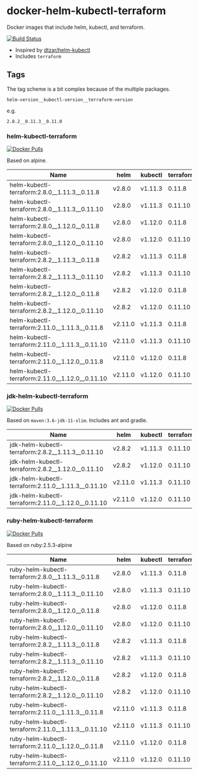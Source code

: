 # docker-helm-kubectl-terraform
Docker images that include helm, kubectl, and terraform.

[![Build Status](https://travis-ci.org/ngeor/docker-helm-kubectl-terraform.svg?branch=master)](https://travis-ci.org/ngeor/docker-helm-kubectl-terraform)

- Inspired by [dtzar/helm-kubectl](https://github.com/dtzar/helm-kubectl)
- Includes `terraform`

## Tags

The tag scheme is a bit complex because of the multiple packages.

`helm-version__kubectl-version__terraform-version`

e.g.

`2.8.2__0.11.3__0.11.0`

### helm-kubectl-terraform

[![Docker Pulls](https://img.shields.io/docker/pulls/ngeor/helm-kubectl-terraform.svg)](https://hub.docker.com/r/ngeor/helm-kubectl-terraform/)

Based on alpine.

| Name                                           | helm    | kubectl | terraform |
|------------------------------------------------|---------|---------|-----------|
| helm-kubectl-terraform:2.8.0__1.11.3__0.11.8   | v2.8.0  | v1.11.3 | 0.11.8    |
| helm-kubectl-terraform:2.8.0__1.11.3__0.11.10  | v2.8.0  | v1.11.3 | 0.11.10   |
| helm-kubectl-terraform:2.8.0__1.12.0__0.11.8   | v2.8.0  | v1.12.0 | 0.11.8    |
| helm-kubectl-terraform:2.8.0__1.12.0__0.11.10  | v2.8.0  | v1.12.0 | 0.11.10   |
| helm-kubectl-terraform:2.8.2__1.11.3__0.11.8   | v2.8.2  | v1.11.3 | 0.11.8    |
| helm-kubectl-terraform:2.8.2__1.11.3__0.11.10  | v2.8.2  | v1.11.3 | 0.11.10   |
| helm-kubectl-terraform:2.8.2__1.12.0__0.11.8   | v2.8.2  | v1.12.0 | 0.11.8    |
| helm-kubectl-terraform:2.8.2__1.12.0__0.11.10  | v2.8.2  | v1.12.0 | 0.11.10   |
| helm-kubectl-terraform:2.11.0__1.11.3__0.11.8  | v2.11.0 | v1.11.3 | 0.11.8    |
| helm-kubectl-terraform:2.11.0__1.11.3__0.11.10 | v2.11.0 | v1.11.3 | 0.11.10   |
| helm-kubectl-terraform:2.11.0__1.12.0__0.11.8  | v2.11.0 | v1.12.0 | 0.11.8    |
| helm-kubectl-terraform:2.11.0__1.12.0__0.11.10 | v2.11.0 | v1.12.0 | 0.11.10   |

### jdk-helm-kubectl-terraform

[![Docker Pulls](https://img.shields.io/docker/pulls/ngeor/jdk-helm-kubectl-terraform.svg)](https://hub.docker.com/r/ngeor/jdk-helm-kubectl-terraform/)

Based on `maven:3.6-jdk-11-slim`.
Includes ant and gradle.

| Name                                               | helm    | kubectl | terraform |
|----------------------------------------------------|---------|---------|-----------|
| jdk-helm-kubectl-terraform:2.8.2__1.11.3__0.11.10  | v2.8.2  | v1.11.3 | 0.11.10   |
| jdk-helm-kubectl-terraform:2.8.2__1.12.0__0.11.10  | v2.8.2  | v1.12.0 | 0.11.10   |
| jdk-helm-kubectl-terraform:2.11.0__1.11.3__0.11.10 | v2.11.0 | v1.11.3 | 0.11.10   |
| jdk-helm-kubectl-terraform:2.11.0__1.12.0__0.11.10 | v2.11.0 | v1.12.0 | 0.11.10   |

### ruby-helm-kubectl-terraform

[![Docker Pulls](https://img.shields.io/docker/pulls/ngeor/ruby-helm-kubectl-terraform.svg)](https://hub.docker.com/r/ngeor/ruby-helm-kubectl-terraform/)

Based on ruby:2.5.3-alpine

| Name                                                | helm    | kubectl | terraform |
|-----------------------------------------------------|---------|---------|-----------|
| ruby-helm-kubectl-terraform:2.8.0__1.11.3__0.11.8   | v2.8.0  | v1.11.3 | 0.11.8    |
| ruby-helm-kubectl-terraform:2.8.0__1.11.3__0.11.10  | v2.8.0  | v1.11.3 | 0.11.10   |
| ruby-helm-kubectl-terraform:2.8.0__1.12.0__0.11.8   | v2.8.0  | v1.12.0 | 0.11.8    |
| ruby-helm-kubectl-terraform:2.8.0__1.12.0__0.11.10  | v2.8.0  | v1.12.0 | 0.11.10   |
| ruby-helm-kubectl-terraform:2.8.2__1.11.3__0.11.8   | v2.8.2  | v1.11.3 | 0.11.8    |
| ruby-helm-kubectl-terraform:2.8.2__1.11.3__0.11.10  | v2.8.2  | v1.11.3 | 0.11.10   |
| ruby-helm-kubectl-terraform:2.8.2__1.12.0__0.11.8   | v2.8.2  | v1.12.0 | 0.11.8    |
| ruby-helm-kubectl-terraform:2.8.2__1.12.0__0.11.10  | v2.8.2  | v1.12.0 | 0.11.10   |
| ruby-helm-kubectl-terraform:2.11.0__1.11.3__0.11.8  | v2.11.0 | v1.11.3 | 0.11.8    |
| ruby-helm-kubectl-terraform:2.11.0__1.11.3__0.11.10 | v2.11.0 | v1.11.3 | 0.11.10   |
| ruby-helm-kubectl-terraform:2.11.0__1.12.0__0.11.8  | v2.11.0 | v1.12.0 | 0.11.8    |
| ruby-helm-kubectl-terraform:2.11.0__1.12.0__0.11.10 | v2.11.0 | v1.12.0 | 0.11.10   |
